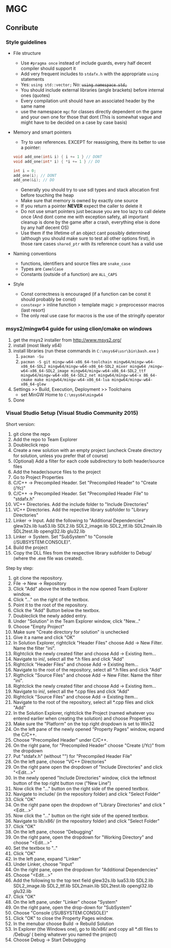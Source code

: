 # MGC

## Conribute
### Style guidelines
* File structure
    * Use `#pragma once` instead of include guards, every half decent compiler should support it
    * Add very frequent includes to `stdafx.h` with the appropriate `using` statements
    * Yes: `using std::vector;` No: ~~`using namespace std;`~~
    * You should include external libraries (angle brackets) before internal ones (quotes)
    * Every compilation unit should have an associated header by the same name
    * use the namespace `mgc` for classes directly dependent on the game and your own one for those that dont (This is somewhat vague and might have to be decided on a case by case basis)
    
* Memory and smart pointers
    * Try to use references. EXCEPT for reassigning, there its better to use a pointer:
    ```C++
    void add_one(int& i) { i += 1 } // DONT
    void add_one(int* i) { *i += 1 } // DO
    
    int i = 0;
    add_one(i); // DONT
    add_one(&i); // DO
    ```
    * Generally you should try to use sdl types and stack allocation first before touching the heap
    * Make sure that memory is owned by exactly one source
    * If you return a pointer **NEVER** expect the caller to delete it
    * Do not use smart pointers just because you are too lazy to call delete once (And dont come me with exception safety, all important cleanup is done by the game after a crash, everything else is done by any half decent OS)
    * Use them if the lifetime of an object cant possibly determined (although you should make sure to test all other options first), in those rare cases `shared_ptr` with its reference count has a valid use

* Naming conventions
    * functions, identifiers and source files are `snake_case`
    * Types are `CamelCase`
    * Constants (outside of a function) are `ALL_CAPS`

* Style
    * Const correctness is encouraged (if a function can be const it should probably be const)
    * `constexpr` > inline function > template magic > preprocessor macros (last resort)
    * The only real use case for macros is the use of the stringify operator    

### msys2/mingw64 guide for using clion/cmake on windows
1. get the msys2 installer from http://www.msys2.org/
2. install (most likely x64)
3. install libraries (run these commands in `C:\msys64\usr\bin\bash.exe` )
    1. `pacman -Su`
    2. `pacman -S git mingw-w64-x86_64-toolchain mingw64/mingw-w64-x86_64-SDL2 mingw64/mingw-w64-x86_64-SDL2_mixer mingw64 /mingw-w64-x86_64-SDL2_image mingw64/mingw-w64-x86_64-SDL2_ttf mingw64/mingw-w64-x86_64-SDL2_net mingw64/mingw-w64-x 86_64-cmake make mingw64/mingw-w64-x86_64-lua mingw64/mingw-w64-x86_64-glew`
3. Settings >> Build, Execution, Deployment >> Toolchains
   - set MinGW Home to `C:\msys64\mingw64`
4. Done

### Visual Studio Setup (Visual Studio Community 2015)

Short version:

1. git clone the repo
2. Add the repo to Team Explorer
3. Doubleclick repo
4. Create a new solution with an empty project (uncheck Create directory for solution, unless you prefer that of course)
5. (Optional) Add a filter for each code subdirectory to both header/source files
6. Add the header/source files to the project
7. Go to Project Properties
8. C/C++ -> Precompiled Header. Set "Precompiled Header" to "Create (/Yc)"
9. C/C++ -> Precompiled Header. Set "Precompiled Header File" to "stdafx.h"
10. VC++ Directories. Add the include folder to "Include Directories"
11. VC++ Directories. Add the repective library subfolder to "Library Directories"
12. Linker -> Input. Add the following to "Additional Dependencies"
    glew32s.lib
    lua53.lib
    SDL2.lib
    SDL2_image.lib
    SDL2_ttf.lib
    SDL2main.lib
    SDL2test.lib
    opengl32.lib
    glu32.lib
13. Linker -> System. Set "SubSystem" to "Console (/SUBSYSTEM:CONSOLE)".
14. Build the project
15. Copy the DLL files from the respective library subfolder to Debug/ (where the .exe file was created).
 
Step by step:

1. git clone the repository.
2. File -> New -> Repository
3. Click "Add" above the textbox in the now opened Team Explorer window.
3. Click "..." on the right of the textbox.
4. Point it to the root of the repository.
5. Click the "Add" Button below the textbox.
6. Doubleclick the newly added entry.
7. Under "Solution" in the Team Explorer window, click "New..."
8. Choose "Empty Project"
9. Make sure "Create directory for solution" is unchecked
10. Give it a name and click "OK"
11. In Solution Explorer, rightclick "Header Files" choose Add -> New Filter. Name the filter "ini".
12. Rightclick the newly created filter and choose Add -> Existing Item...
13. Navigate to ini/, select all the *.h files and click "Add"
14. Rightclick "Header Files" and choose Add -> Existing Item...
15. Navigate to the root of the repository, select all *.h files and click "Add"
16. Rigthclick "Source Files" and choose Add -> New Filter. Name the filter "ini".
17. Rightclick the newly created filter and choose Add -> Existing Item...
18. Navigate to ini/, select all the *.cpp files and click "Add"
19. Rightclick "Source Files" and choose Add -> Existing Item...
20. Navigate to the root of the repository, select all *.cpp files and click "Add"
21. In the Solution Explorer, rightclick the Project (named whatever you entered earlier when creating the solution) and choose Properties
22. Make sure the "Platform" on the top right dropdown is set to Win32
23. On the left pane of the newly opened "Property Pages" window, expand the C/C++.
24. Choose "Precompiled Header" under C/C++.
25. On the right pane, for "Precompiled Header" choose "Create (/Yc)" from the dropdown
26. Put "stdafx.h" (without "") for "Precompiled Header File"
27. On the left pane, choose "VC++ Directories"
28. On the right pane open the dropdown of "Include Directories" and click "<Edit...>"
29. In the newly opened "Include Directories" window, click the leftmost button of the top right button row ("New Line")
30. Now click the "..." button on the right side of the opened textbox.
31. Navigate to include/ (in the repository folder) and click "Select Folder"
32. Click "OK"
33. On the right pane open the dropdown of "Library Directories" and click "<Edit...>"
34. Now click the "..." button on the right side of the opened textbox.
35. Navigate to lib/x86/ (in the repository folder) and click "Select Folder"
36. Click "OK"
37. On the left pane, choose "Debugging"
38. On the right pane, open the dropdown for "Working Directory" and choose "<Edit...>"
39. Set the textbox to ".."
40. Click "OK"
41. In the left pane, expand "Linker"
42. Under Linker, choose "Input"
43. On the right pane, open the dropdown for "Additional Dependencies"
44. Choose "<Edit...>"
45. Add the following to the top text field 
    glew32s.lib
    lua53.lib
    SDL2.lib
    SDL2_image.lib
    SDL2_ttf.lib
    SDL2main.lib
    SDL2test.lib
    opengl32.lib
    glu32.lib
46. Click "OK"
47. On the left pane, under "Linker" choose "System"
48. On the right pane, open the drop-down for "SubSystem"
49. Choose "Console (/SUBSYSTEM:CONSOLE)"
50. Click "OK" to close the Property Pages window.
51. In the menubar choose Build -> Rebuild Solution
52. In Explorer (the Windows one), go to lib/x86/ and copy all *.dll files to <ProjectName>/Debug/ (<ProjectName> being whatever you named the project)
53. Choose Debug -> Start Debugging
